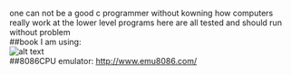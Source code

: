 one can not be a good c programmer without kowning how computers really work at the lower level
programs here are all tested and should run without problem  
##book I am using:   
![alt text](http://s1.sinaimg.cn/mw690/6f6fee3cgx6BxrB32Jqa0&690)     
##8086CPU emulator:
http://www.emu8086.com/
